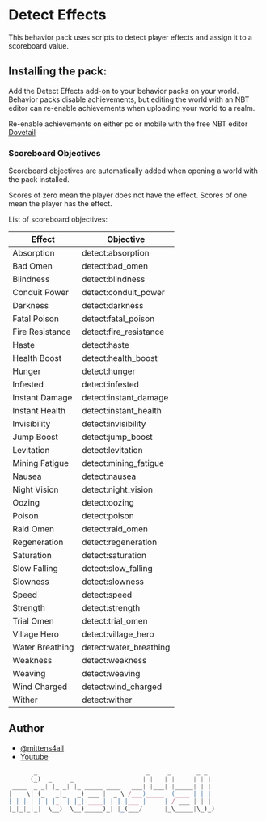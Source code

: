 # Detect Effects

This behavior pack uses scripts to detect player effects and assign it to a scoreboard value.

## Installing the pack:

Add the Detect Effects add-on to your behavior packs on your world. Behavior packs disable achievements, but editing the world with an NBT editor can re-enable achievements when uploading your world to a realm.

Re-enable achievements on either pc or mobile with the free NBT editor [Dovetail](https://github.com/Offroaders123/Dovetail)

### Scoreboard Objectives

Scoreboard objectives are automatically added when opening a world with the pack installed.

Scores of zero mean the player does not have the effect.
Scores of one mean the player has the effect.

List of scoreboard objectives:

| Effect          | Objective              | 
| --------------- | ---------------------- |
| Absorption      | detect:absorption      |
| Bad Omen        | detect:bad_omen        |
| Blindness       | detect:blindness       |
| Conduit Power   | detect:conduit_power   |
| Darkness        | detect:darkness        |
| Fatal Poison    | detect:fatal_poison    |
| Fire Resistance | detect:fire_resistance |
| Haste           | detect:haste           |
| Health Boost    | detect:health_boost    |
| Hunger          | detect:hunger          |
| Infested        | detect:infested        |
| Instant Damage  | detect:instant_damage  |
| Instant Health  | detect:instant_health  |
| Invisibility    | detect:invisibility    |
| Jump Boost      | detect:jump_boost      |
| Levitation      | detect:levitation      |
| Mining Fatigue  | detect:mining_fatigue  |
| Nausea          | detect:nausea          |
| Night Vision    | detect:night_vision    |
| Oozing          | detect:oozing          |
| Poison          | detect:poison          |
| Raid Omen       | detect:raid_omen       |
| Regeneration    | detect:regeneration    |
| Saturation      | detect:saturation      |
| Slow Falling    | detect:slow_falling    |
| Slowness        | detect:slowness        |
| Speed           | detect:speed           |
| Strength        | detect:strength        |
| Trial Omen      | detect:trial_omen      |
| Village Hero    | detect:village_hero    |
| Water Breathing | detect:water_breathing |
| Weakness        | detect:weakness        |
| Weaving         | detect:weaving         |
| Wind Charged    | detect:wind_charged    |
| Wither          | detect:wither          |

## Author

- [@mittens4all](https://www.github.com/mittens4all)
- [Youtube](https://www.youtube.com/@mittens4all)

```js
       _                              _     _       _ _  
      (_)  _     _                   | |   | |     | | | 
 ____  _ _| |_ _| |_ _____ ____   ___| |___| |_____| | | 
|    \| (_   _|_   _) ___ |  _ \ /___)_____  (____ | | | 
| | | | | | |_  | |_| ____| | | |___ |     | / ___ | | | 
|_|_|_|_|  \__)  \__)_____)_| |_(___/      |_\_____|\_)_)
                                                         
```